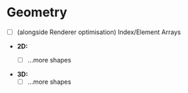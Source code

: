 # Geometry

- [ ] (alongside Renderer optimisation) Index/Element Arrays


- **2D:**
    - [ ] ...more shapes


- **3D:**
    - [ ] ...more shapes
